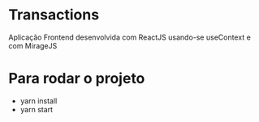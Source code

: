 # Transactions
Aplicação Frontend desenvolvida com ReactJS usando-se useContext e com MirageJS

# Para rodar o projeto
- yarn install
- yarn start
